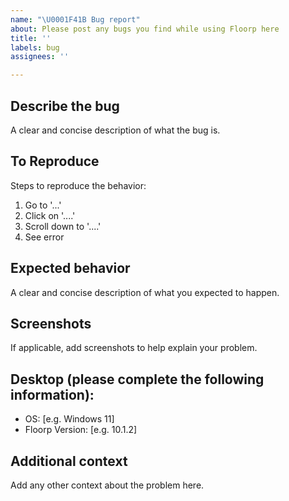 ```yaml
---
name: "\U0001F41B Bug report"
about: Please post any bugs you find while using Floorp here
title: ''
labels: bug
assignees: ''

---
```


<!--
Be sure to follow the template below
We are students and engineers, and we have limited time to develop to the best of our ability.
Please describe your Issue correctly and concisely.

Please do not create an Issue for anything other than a bug or feature request, and contact support.ablaze.one .

For Japanese: 日本人の場合、日本語でIssueを書いても構いません。
 -->

## Describe the bug
A clear and concise description of what the bug is.

## To Reproduce
Steps to reproduce the behavior:
1. Go to '...'
2. Click on '....'
3. Scroll down to '....'
4. See error

## Expected behavior
A clear and concise description of what you expected to happen.

## Screenshots
If applicable, add screenshots to help explain your problem.

## Desktop (please complete the following information):
 - OS: [e.g. Windows 11]
 - Floorp Version: [e.g. 10.1.2]

## Additional context
Add any other context about the problem here.

